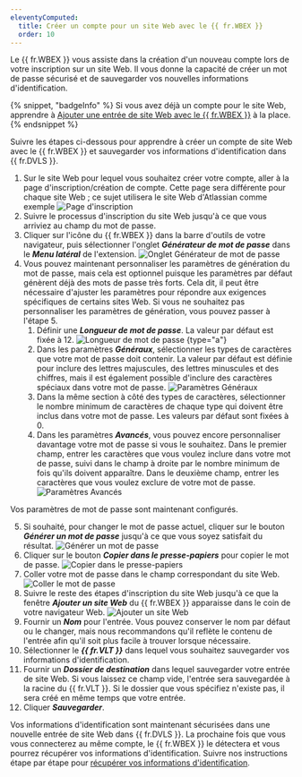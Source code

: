 ```yaml
---
eleventyComputed:
  title: Créer un compte pour un site Web avec le {{ fr.WBEX }}
  order: 10
---
```

Le {{ fr.WBEX }} vous assiste dans la création d'un nouveau compte lors de votre inscription sur un site Web. Il vous donne la capacité de créer un mot de passe sécurisé et de sauvegarder vos nouvelles informations d'identification.

{% snippet, "badgeInfo" %}
Si vous avez déjà un compte pour le site Web, apprendre à [Ajouter une entrée de site Web avec le {{ fr.WBEX }}](/workspace/workspace-browser-extension/devolutions-server/using-workspace-browser-extension/add-website-entry-workspace-browser-extension/) à la place.
{% endsnippet %}

Suivre les étapes ci-dessous pour apprendre à créer un compte de site Web avec le {{ fr.WBEX }} et sauvegarder vos informations d'identification dans {{ fr.DVLS }}.

1. Sur le site Web pour lequel vous souhaitez créer votre compte, aller à la page d'inscription/création de compte. Cette page sera différente pour chaque site Web ; ce sujet utilisera le site Web d'Atlassian comme exemple
![Page d'inscription](https://cdnweb.devolutions.net/docs/docs_en_server_ServerOp2000.png)
1. Suivre le processus d'inscription du site Web jusqu'à ce que vous arriviez au champ du mot de passe.
1. Cliquer sur l'icône du {{ fr.WBEX }} dans la barre d'outils de votre navigateur, puis sélectionner l'onglet ***Générateur de mot de passe*** dans le ***Menu latéral*** de l'extension.
![Onglet Générateur de mot de passe](https://cdnweb.devolutions.net/docs/docs_en_server_ServerOp2001.png)
1. Vous pouvez maintenant personnaliser les paramètres de génération du mot de passe, mais cela est optionnel puisque les paramètres par défaut génèrent déjà des mots de passe très forts. Cela dit, il peut être nécessaire d'ajuster les paramètres pour répondre aux exigences spécifiques de certains sites Web. Si vous ne souhaitez pas personnaliser les paramètres de génération, vous pouvez passer à l'étape 5.
    1. Définir une ***Longueur de mot de passe***. La valeur par défaut est fixée à 12.
![Longueur de mot de passe](https://cdnweb.devolutions.net/docs/docs_en_server_ServerOp2002.png)
{type="a"}
    1. Dans les paramètres ***Généraux***, sélectionner les types de caractères que votre mot de passe doit contenir. La valeur par défaut est définie pour inclure des lettres majuscules, des lettres minuscules et des chiffres, mais il est également possible d'inclure des caractères spéciaux dans votre mot de passe.
![Paramètres Généraux](https://cdnweb.devolutions.net/docs/docs_en_server_ServerOp2003.png)
    1. Dans la même section à côté des types de caractères, sélectionner le nombre minimum de caractères de chaque type qui doivent être inclus dans votre mot de passe. Les valeurs par défaut sont fixées à 0.
    1. Dans les paramètres ***Avancés***, vous pouvez encore personnaliser davantage votre mot de passe si vous le souhaitez. Dans le premier champ, entrer les caractères que vous voulez inclure dans votre mot de passe, suivi dans le champ à droite par le nombre minimum de fois qu'ils doivent apparaître. Dans le deuxième champ, entrer les caractères que vous voulez exclure de votre mot de passe.
![Paramètres Avancés](https://cdnweb.devolutions.net/docs/docs_en_server_ServerOp2004.png)

Vos paramètres de mot de passe sont maintenant configurés.

5. Si souhaité, pour changer le mot de passe actuel, cliquer sur le bouton ***Générer un mot de passe*** jusqu'à ce que vous soyez satisfait du résultat.
![Générer un mot de passe](https://cdnweb.devolutions.net/docs/docs_en_server_ServerOp2005.png)
1. Cliquer sur le bouton ***Copier dans le presse-papiers*** pour copier le mot de passe.
![Copier dans le presse-papiers](https://cdnweb.devolutions.net/docs/docs_en_server_ServerOp2006.png)
1. Coller votre mot de passe dans le champ correspondant du site Web.
![Coller le mot de passe](https://cdnweb.devolutions.net/docs/docs_en_server_ServerOp2007.png)
1. Suivre le reste des étapes d'inscription du site Web jusqu'à ce que la fenêtre ***Ajouter un site Web*** du {{ fr.WBEX }} apparaisse dans le coin de votre navigateur Web.
![Ajouter un site Web](https://cdnweb.devolutions.net/docs/docs_en_server_ServerOp2008.png)
1. Fournir un ***Nom*** pour l'entrée. Vous pouvez conserver le nom par défaut ou le changer, mais nous recommandons qu'il reflète le contenu de l'entrée afin qu'il soit plus facile à trouver lorsque nécessaire.
1. Sélectionner le ***{{ fr.VLT }}*** dans lequel vous souhaitez sauvegarder vos informations d'identification.
1. Fournir un ***Dossier de destination*** dans lequel sauvegarder votre entrée de site Web. Si vous laissez ce champ vide, l'entrée sera sauvegardée à la racine du {{ fr.VLT }}. Si le dossier que vous spécifiez n'existe pas, il sera créé en même temps que votre entrée.
1. Cliquer ***Sauvegarder***.

Vos informations d'identification sont maintenant sécurisées dans une nouvelle entrée de site Web dans {{ fr.DVLS }}. La prochaine fois que vous vous connecterez au même compte, le {{ fr.WBEX }} le détectera et vous pourrez récupérer vos informations d'identification. Suivre nos instructions étape par étape pour [récupérer vos informations d'identification](/workspace/workspace-browser-extension/devolutions-server/using-workspace-browser-extension/retrieve-credentials-workspace-browser-extension/).
